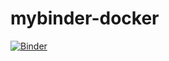 # mybinder-docker

[![Binder](https://mybinder.org/badge_logo.svg)](https://mybinder.org/v2/gh/elben10/mybinder-docker/master)
